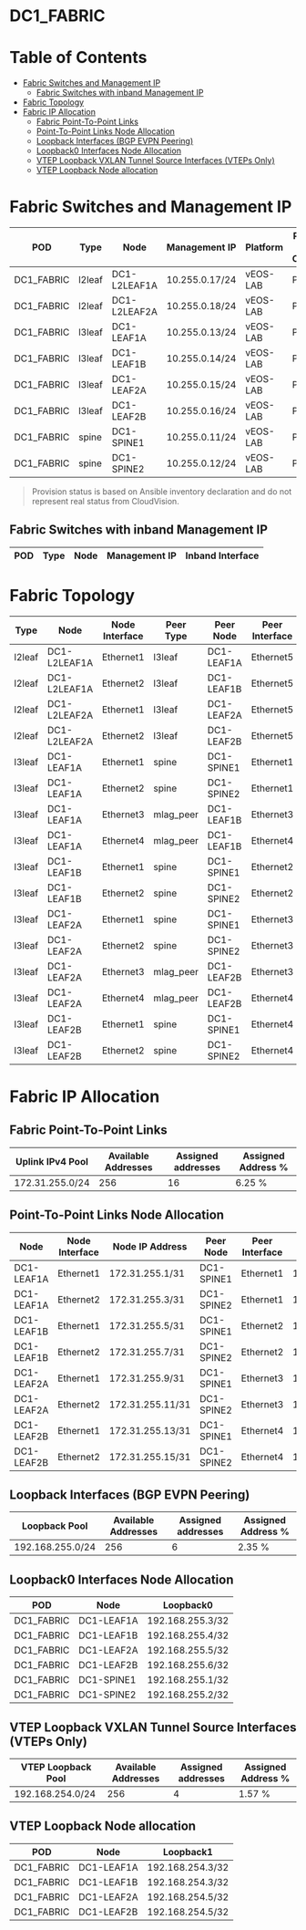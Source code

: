 # DC1_FABRIC

# Table of Contents

- [Fabric Switches and Management IP](#fabric-switches-and-management-ip)
  - [Fabric Switches with inband Management IP](#fabric-switches-with-inband-management-ip)
- [Fabric Topology](#fabric-topology)
- [Fabric IP Allocation](#fabric-ip-allocation)
  - [Fabric Point-To-Point Links](#fabric-point-to-point-links)
  - [Point-To-Point Links Node Allocation](#point-to-point-links-node-allocation)
  - [Loopback Interfaces (BGP EVPN Peering)](#loopback-interfaces-bgp-evpn-peering)
  - [Loopback0 Interfaces Node Allocation](#loopback0-interfaces-node-allocation)
  - [VTEP Loopback VXLAN Tunnel Source Interfaces (VTEPs Only)](#vtep-loopback-vxlan-tunnel-source-interfaces-vteps-only)
  - [VTEP Loopback Node allocation](#vtep-loopback-node-allocation)

# Fabric Switches and Management IP

| POD | Type | Node | Management IP | Platform | Provisioned in CloudVision |
| --- | ---- | ---- | ------------- | -------- | -------------------------- |
| DC1_FABRIC | l2leaf | DC1-L2LEAF1A | 10.255.0.17/24 | vEOS-LAB | Provisioned |
| DC1_FABRIC | l2leaf | DC1-L2LEAF2A | 10.255.0.18/24 | vEOS-LAB | Provisioned |
| DC1_FABRIC | l3leaf | DC1-LEAF1A | 10.255.0.13/24 | vEOS-LAB | Provisioned |
| DC1_FABRIC | l3leaf | DC1-LEAF1B | 10.255.0.14/24 | vEOS-LAB | Provisioned |
| DC1_FABRIC | l3leaf | DC1-LEAF2A | 10.255.0.15/24 | vEOS-LAB | Provisioned |
| DC1_FABRIC | l3leaf | DC1-LEAF2B | 10.255.0.16/24 | vEOS-LAB | Provisioned |
| DC1_FABRIC | spine | DC1-SPINE1 | 10.255.0.11/24 | vEOS-LAB | Provisioned |
| DC1_FABRIC | spine | DC1-SPINE2 | 10.255.0.12/24 | vEOS-LAB | Provisioned |

> Provision status is based on Ansible inventory declaration and do not represent real status from CloudVision.

## Fabric Switches with inband Management IP
| POD | Type | Node | Management IP | Inband Interface |
| --- | ---- | ---- | ------------- | ---------------- |

# Fabric Topology

| Type | Node | Node Interface | Peer Type | Peer Node | Peer Interface |
| ---- | ---- | -------------- | --------- | ----------| -------------- |
| l2leaf | DC1-L2LEAF1A | Ethernet1 | l3leaf | DC1-LEAF1A | Ethernet5 |
| l2leaf | DC1-L2LEAF1A | Ethernet2 | l3leaf | DC1-LEAF1B | Ethernet5 |
| l2leaf | DC1-L2LEAF2A | Ethernet1 | l3leaf | DC1-LEAF2A | Ethernet5 |
| l2leaf | DC1-L2LEAF2A | Ethernet2 | l3leaf | DC1-LEAF2B | Ethernet5 |
| l3leaf | DC1-LEAF1A | Ethernet1 | spine | DC1-SPINE1 | Ethernet1 |
| l3leaf | DC1-LEAF1A | Ethernet2 | spine | DC1-SPINE2 | Ethernet1 |
| l3leaf | DC1-LEAF1A | Ethernet3 | mlag_peer | DC1-LEAF1B | Ethernet3 |
| l3leaf | DC1-LEAF1A | Ethernet4 | mlag_peer | DC1-LEAF1B | Ethernet4 |
| l3leaf | DC1-LEAF1B | Ethernet1 | spine | DC1-SPINE1 | Ethernet2 |
| l3leaf | DC1-LEAF1B | Ethernet2 | spine | DC1-SPINE2 | Ethernet2 |
| l3leaf | DC1-LEAF2A | Ethernet1 | spine | DC1-SPINE1 | Ethernet3 |
| l3leaf | DC1-LEAF2A | Ethernet2 | spine | DC1-SPINE2 | Ethernet3 |
| l3leaf | DC1-LEAF2A | Ethernet3 | mlag_peer | DC1-LEAF2B | Ethernet3 |
| l3leaf | DC1-LEAF2A | Ethernet4 | mlag_peer | DC1-LEAF2B | Ethernet4 |
| l3leaf | DC1-LEAF2B | Ethernet1 | spine | DC1-SPINE1 | Ethernet4 |
| l3leaf | DC1-LEAF2B | Ethernet2 | spine | DC1-SPINE2 | Ethernet4 |

# Fabric IP Allocation

## Fabric Point-To-Point Links

| Uplink IPv4 Pool | Available Addresses | Assigned addresses | Assigned Address % |
| ---------------- | ------------------- | ------------------ | ------------------ |
| 172.31.255.0/24 | 256 | 16 | 6.25 % |

## Point-To-Point Links Node Allocation

| Node | Node Interface | Node IP Address | Peer Node | Peer Interface | Peer IP Address |
| ---- | -------------- | --------------- | --------- | -------------- | --------------- |
| DC1-LEAF1A | Ethernet1 | 172.31.255.1/31 | DC1-SPINE1 | Ethernet1 | 172.31.255.0/31 |
| DC1-LEAF1A | Ethernet2 | 172.31.255.3/31 | DC1-SPINE2 | Ethernet1 | 172.31.255.2/31 |
| DC1-LEAF1B | Ethernet1 | 172.31.255.5/31 | DC1-SPINE1 | Ethernet2 | 172.31.255.4/31 |
| DC1-LEAF1B | Ethernet2 | 172.31.255.7/31 | DC1-SPINE2 | Ethernet2 | 172.31.255.6/31 |
| DC1-LEAF2A | Ethernet1 | 172.31.255.9/31 | DC1-SPINE1 | Ethernet3 | 172.31.255.8/31 |
| DC1-LEAF2A | Ethernet2 | 172.31.255.11/31 | DC1-SPINE2 | Ethernet3 | 172.31.255.10/31 |
| DC1-LEAF2B | Ethernet1 | 172.31.255.13/31 | DC1-SPINE1 | Ethernet4 | 172.31.255.12/31 |
| DC1-LEAF2B | Ethernet2 | 172.31.255.15/31 | DC1-SPINE2 | Ethernet4 | 172.31.255.14/31 |

## Loopback Interfaces (BGP EVPN Peering)

| Loopback Pool | Available Addresses | Assigned addresses | Assigned Address % |
| ------------- | ------------------- | ------------------ | ------------------ |
| 192.168.255.0/24 | 256 | 6 | 2.35 % |

## Loopback0 Interfaces Node Allocation

| POD | Node | Loopback0 |
| --- | ---- | --------- |
| DC1_FABRIC | DC1-LEAF1A | 192.168.255.3/32 |
| DC1_FABRIC | DC1-LEAF1B | 192.168.255.4/32 |
| DC1_FABRIC | DC1-LEAF2A | 192.168.255.5/32 |
| DC1_FABRIC | DC1-LEAF2B | 192.168.255.6/32 |
| DC1_FABRIC | DC1-SPINE1 | 192.168.255.1/32 |
| DC1_FABRIC | DC1-SPINE2 | 192.168.255.2/32 |

## VTEP Loopback VXLAN Tunnel Source Interfaces (VTEPs Only)

| VTEP Loopback Pool | Available Addresses | Assigned addresses | Assigned Address % |
| --------------------- | ------------------- | ------------------ | ------------------ |
| 192.168.254.0/24 | 256 | 4 | 1.57 % |

## VTEP Loopback Node allocation

| POD | Node | Loopback1 |
| --- | ---- | --------- |
| DC1_FABRIC | DC1-LEAF1A | 192.168.254.3/32 |
| DC1_FABRIC | DC1-LEAF1B | 192.168.254.3/32 |
| DC1_FABRIC | DC1-LEAF2A | 192.168.254.5/32 |
| DC1_FABRIC | DC1-LEAF2B | 192.168.254.5/32 |
